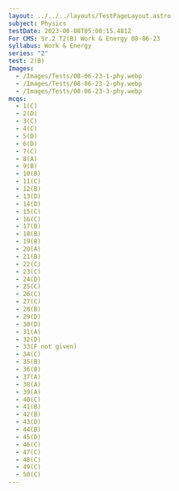 ```yaml
---
layout: ../../../layouts/TestPageLayout.astro
subject: Physics
testDate: 2023-06-08T05:00:15.481Z
For CMS: Sr.2 T2(B) Work & Energy 08-06-23
syllabus: Work & Energy
series: "2"
test: 2(B)
Images:
  - /Images/Tests/08-06-23-1-phy.webp
  - /Images/Tests/08-06-23-2-phy.webp
  - /Images/Tests/08-06-23-3-phy.webp
mcqs:
  - 1(C)
  - 2(D)
  - 3(C)
  - 4(C)
  - 5(D)
  - 6(D)
  - 7(C)
  - 8(A)
  - 9(B)
  - 10(B)
  - 11(C)
  - 12(B)
  - 13(D)
  - 14(D)
  - 15(C)
  - 16(C)
  - 17(B)
  - 18(B)
  - 19(B)
  - 20(A)
  - 21(B)
  - 22(C)
  - 23(C)
  - 24(D)
  - 25(C)
  - 26(C)
  - 27(C)
  - 28(B)
  - 29(D)
  - 30(D)
  - 31(A)
  - 32(D)
  - 33(F not given)
  - 34(C)
  - 35(B)
  - 36(B)
  - 37(A)
  - 38(A)
  - 39(A)
  - 40(C)
  - 41(B)
  - 42(B)
  - 43(D)
  - 44(B)
  - 45(D)
  - 46(C)
  - 47(C)
  - 48(C)
  - 49(C)
  - 50(C)
---
```

